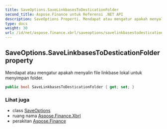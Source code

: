 ```yaml
---
title: SaveOptions.SaveLinkbasesToDesticationFolder
second_title: Aspose.Finance untuk Referensi .NET API
description: SaveOptions Properti. Mendapat atau mengatur apakah menyalin file linkbase lokal untuk menyimpan folder.
type: docs
weight: 30
url: /id/net/aspose.finance.xbrl/saveoptions/savelinkbasestodesticationfolder/
---
```

## SaveOptions.SaveLinkbasesToDesticationFolder property

Mendapat atau mengatur apakah menyalin file linkbase lokal untuk menyimpan folder.

```csharp
public bool SaveLinkbasesToDesticationFolder { get; set; }
```

### Lihat juga

* class [SaveOptions](../)
* ruang nama [Aspose.Finance.Xbrl](../../saveoptions/)
* perakitan [Aspose.Finance](../../../)


